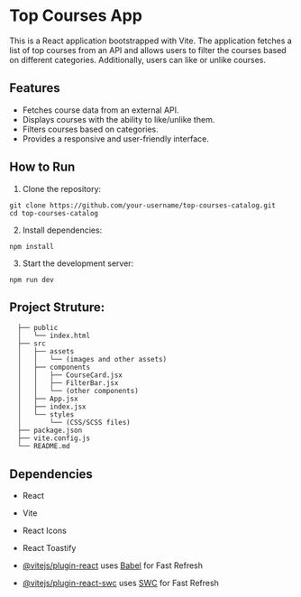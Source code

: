# Top Courses App

This is a React application bootstrapped with Vite. The application fetches a list of top courses from an API and allows users to filter the courses based on different categories. Additionally, users can like or unlike courses.

## Features
  - Fetches course data from an external API.
  - Displays courses with the ability to like/unlike them.
  - Filters courses based on categories.
  - Provides a responsive and user-friendly interface.
    
## How to Run
1. Clone the repository:
  ```
  git clone https://github.com/your-username/top-courses-catalog.git
  cd top-courses-catalog
  ```

2. Install dependencies:
  ```
  npm install 
  ```

3. Start the development server:
  ```
  npm run dev
  ```

## Project Struture:
```
  ├── public
  │   └── index.html
  ├── src
  │   ├── assets
  │   │   └── (images and other assets)
  │   ├── components
  │   │   ├── CourseCard.jsx
  │   │   ├── FilterBar.jsx
  │   │   └── (other components)
  │   ├── App.jsx
  │   ├── index.jsx
  │   └── styles
  │       └── (CSS/SCSS files)
  ├── package.json
  ├── vite.config.js
  └── README.md
```

## Dependencies
  - React
  - Vite
  - React Icons
  - React Toastify

- [@vitejs/plugin-react](https://github.com/vitejs/vite-plugin-react/blob/main/packages/plugin-react/README.md) uses [Babel](https://babeljs.io/) for Fast Refresh
- [@vitejs/plugin-react-swc](https://github.com/vitejs/vite-plugin-react-swc) uses [SWC](https://swc.rs/) for Fast Refresh
